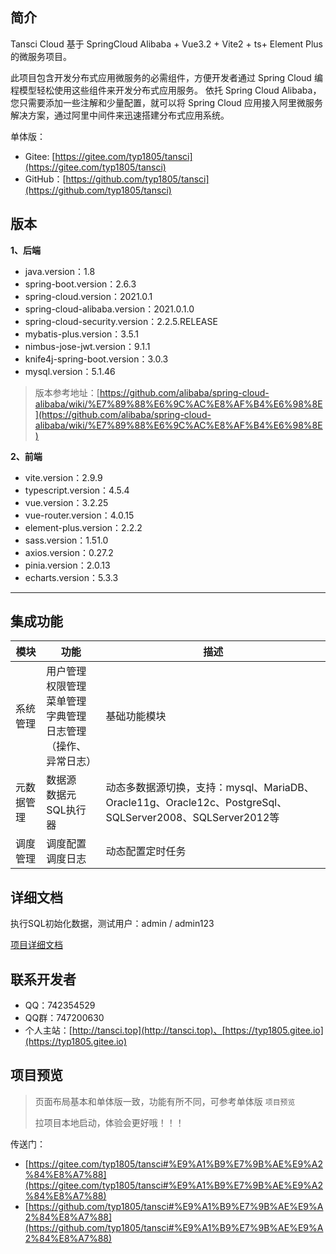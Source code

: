 ## 简介

Tansci Cloud 基于 SpringCloud Alibaba + Vue3.2 + Vite2 + ts+ Element Plus 的微服务项目。

此项目包含开发分布式应用微服务的必需组件，方便开发者通过 Spring Cloud 编程模型轻松使用这些组件来开发分布式应用服务。 依托 Spring Cloud Alibaba，您只需要添加一些注解和少量配置，就可以将 Spring Cloud 应用接入阿里微服务解决方案，通过阿里中间件来迅速搭建分布式应用系统。

单体版：
- Gitee: [https://gitee.com/typ1805/tansci](https://gitee.com/typ1805/tansci)
- GitHub：[https://github.com/typ1805/tansci](https://github.com/typ1805/tansci)

## 版本

**1、后端**
- java.version：1.8
- spring-boot.version：2.6.3
- spring-cloud.version：2021.0.1
- spring-cloud-alibaba.version：2021.0.1.0
- spring-cloud-security.version：2.2.5.RELEASE
- mybatis-plus.version：3.5.1
- nimbus-jose-jwt.version：9.1.1
- knife4j-spring-boot.version：3.0.3
- mysql.version：5.1.46

>版本参考地址：[https://github.com/alibaba/spring-cloud-alibaba/wiki/%E7%89%88%E6%9C%AC%E8%AF%B4%E6%98%8E](https://github.com/alibaba/spring-cloud-alibaba/wiki/%E7%89%88%E6%9C%AC%E8%AF%B4%E6%98%8E)

**2、前端**
- vite.version：2.9.9
- typescript.version：4.5.4
- vue.version：3.2.25
- vue-router.version：4.0.15
- element-plus.version：2.2.2
- sass.version：1.51.0
- axios.version：0.27.2
- pinia.version：2.0.13
- echarts.version：5.3.3

---

## 集成功能

| 模块 | 功能 | 描述 |
| ---- | ---- | ---- |
| 系统管理 | 用户管理<br>权限管理<br>菜单管理<br>字典管理<br>日志管理（操作、异常日志） | 基础功能模块 |
| 元数据管理 | 数据源<br>数据元<br>SQL执行器 | 动态多数据源切换，支持：mysql、MariaDB、Oracle11g、Oracle12c、PostgreSql、SQLServer2008、SQLServer2012等 |
| 调度管理 | 调度配置<br>调度日志 | 动态配置定时任务 |


## 详细文档

执行SQL初始化数据，测试用户：admin / admin123

[项目详细文档](docs/doc.md)

## 联系开发者

- QQ：742354529
- QQ群：747200630
- 个人主站：[http://tansci.top](http://tansci.top)、[https://typ1805.gitee.io](https://typ1805.gitee.io)

## 项目预览

> 页面布局基本和单体版一致，功能有所不同，可参考单体版 ```项目预览```
> 
> 拉项目本地启动，体验会更好哦！！！

传送门： 
- [https://gitee.com/typ1805/tansci#%E9%A1%B9%E7%9B%AE%E9%A2%84%E8%A7%88](https://gitee.com/typ1805/tansci#%E9%A1%B9%E7%9B%AE%E9%A2%84%E8%A7%88)
- [https://github.com/typ1805/tansci#%E9%A1%B9%E7%9B%AE%E9%A2%84%E8%A7%88](https://github.com/typ1805/tansci#%E9%A1%B9%E7%9B%AE%E9%A2%84%E8%A7%88)

